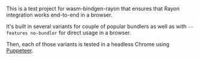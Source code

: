 This is a test project for wasm-bindgen-rayon that ensures that Rayon integration works end-to-end in a browser.

It's built in several variants for couple of popular bundlers as well as with `--features no-bundler` for direct usage in a browser.

Then, each of those variants is tested in a headless Chrome using [Puppeteer](https://developers.google.com/web/tools/puppeteer).
